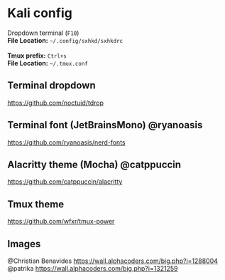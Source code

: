 # Kali config
Dropdown terminal (```F10```) <br>
**File Location:** ```~/.config/sxhkd/sxhkdrc``` <br><br>
**Tmux prefix:** ```Ctrl+s```  <br>
**File Location:** ```~/.tmux.conf```
## Terminal dropdown
https://github.com/noctuid/tdrop
## Terminal font (JetBrainsMono) @ryanoasis 
https://github.com/ryanoasis/nerd-fonts
## Alacritty theme (Mocha) @catppuccin
https://github.com/catppuccin/alacritty
## Tmux theme
https://github.com/wfxr/tmux-power
## Images
@Christian Benavides https://wall.alphacoders.com/big.php?i=1288004 <br>
@patrika https://wall.alphacoders.com/big.php?i=1321259
